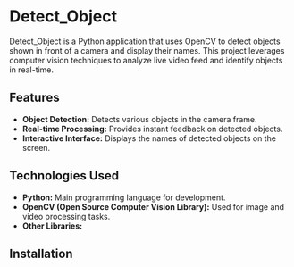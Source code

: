 # Detect_Object

Detect_Object is a Python application that uses OpenCV to detect objects shown in front of a camera and display their names. This project leverages computer vision techniques to analyze live video feed and identify objects in real-time.

## Features

- **Object Detection:** Detects various objects in the camera frame.
- **Real-time Processing:** Provides instant feedback on detected objects.
- **Interactive Interface:** Displays the names of detected objects on the screen.

## Technologies Used

- **Python:** Main programming language for development.
- **OpenCV (Open Source Computer Vision Library):** Used for image and video processing tasks.
- **Other Libraries:** 

## Installation




